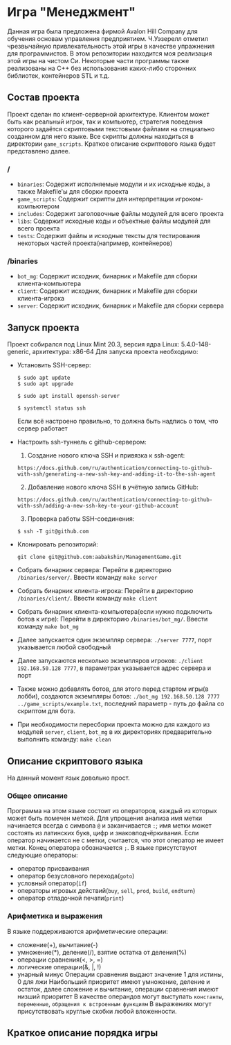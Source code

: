 # Игра "Менеджмент"
Данная игра была предложена фирмой Avalon Hill Company для обучения основам управления предприятием. Ч.Уэзерелл отметил чрезвычайную привлекательность этой игры в качестве упражнения для
программистов. В этом репозитории находится моя реализация этой игры на чистом Си. Некоторые части программы также реализованы на C++ без использования каких-либо сторонних библиотек, контейнеров STL и т.д.
## Состав проекта
Проект сделан по клиент-серверной архитектуре. Клиентом может быть как реальный игрок, так и компьютер, стратегия поведения которого задаётся скриптовыми текстовыми файлами на специально созданном для него языке.
Все скрипты должны находиться в директории `game_scripts`. Краткое описание скриптового языка будет представлено далее.
### /
- `binaries`: Содержит исполняемые модули и их исходные коды, а также Makefile'ы для сборки проекта
- `game_scripts`: Содержит скрипты для интерпретации игроком-компьютером
- `includes`: Содержит заголовочные файлы модулей для всего проекта
- `libs`: Содержит исходные коды и объектные файлы модулей для всего проекта 
- `tests`: Содержит файлы и исходные тексты для тестирования некоторых частей проекта(например, контейнеров)
### /binaries
- `bot_mg`: Содержит исходник, бинарник и Makefile для сборки клиента-компьютера
- `client`: Содержит исходник, бинарник и Makefile для сборки клиента-игрока
- `server`: Содержит исходник, бинарник и Makefile для сборки сервера
## Запуск проекта
Проект собирался под Linux Mint 20.3, версия ядра Linux: 5.4.0-148-generic, архитектура: x86-64
Для запуска проекта необходимо:
- Установить SSH-сервер:
	```
	$ sudo apt update
	$ sudo apt upgrade
	```

	```
	$ sudo apt install openssh-server
	```

	```
	$ systemctl status ssh
	```
	Если всё настроено правильно, то должна быть надпись о том, что сервер работает

- Настроить ssh-туннель с github-сервером:
	1. Создание нового ключа SSH и привязка к ssh-agent:
	```
	https://docs.github.com/ru/authentication/connecting-to-github-with-ssh/generating-a-new-ssh-key-and-adding-it-to-the-ssh-agent
	```
	2. Добавление нового ключа SSH в учётную запись GitHub:
	```
	https://docs.github.com/ru/authentication/connecting-to-github-with-ssh/adding-a-new-ssh-key-to-your-github-account
	```
	3. Проверка работы SSH-соединения:
	```
	$ ssh -T git@github.com
	```

- Клонировать репозиторий:
	```
	git clone git@github.com:aabakshin/ManagementGame.git
	```

- Собрать бинарник сервера: Перейти в директорию `/binaries/server/`. Ввести команду `make server`
- Собрать бинарник клиента-игрока: Перейти в директорию `/binaries/client/`. Ввести команду `make client`
- Собрать бинарник клиента-компьютера(если нужно подключить ботов к игре): Перейти в директорию `/binaries/bot_mg/`. Ввести команду `make bot_mg`
- Далее запускается один экземпляр сервера: `./server 7777`, порт указывается любой свободный
- Далее запускаются несколько экземпляров игроков: `./client 192.168.50.128 7777`, в параметрах указывается адрес сервера и порт
- Также можно добавлять ботов, для этого перед стартом игры(в лобби), создаются экземпляры ботов: `./bot_mg 192.168.50.128 7777 ../game_scripts/example.txt`, последний параметр - путь до файла со скриптом для бота.
- При необходимости пересборки проекта можно для каждого из модулей `server`, `client`, `bot_mg` в их директориях предварительно выполнить команду: `make clean`
## Описание скриптового языка
На данный момент язык довольно прост. 
### Общее описание
Программа на этом языке состоит из операторов, каждый из которых может быть помечен меткой. Для упрощения анализа имя метки начинается всегда с символа `@` и заканчивается `:`; имя метки может состоять из латинских букв, цифр и знаковподчёркивания. Если оператор начинается не с метки, считается, что этот оператор не имеет метки. Конец оператора обозначается `;`.
В языке присутствуют следующие операторы:
- оператор присваивания
- оператор безусловного перехода(`goto`)
- условный оператор(`if`)
- операторы игровых действий(`buy`, `sell`, `prod`, `build`, `endturn`)
- оператор отладочной печати(`print`)
### Арифметика и выражения
В языке поддерживаются арифметические операции:
- сложение(+), вычитание(-)
- умножение(\*), деление(/), взятие остатка от деления(%)
- операции сравнения(<, >, =)
- логические операции(&, |, !)
- унарный минус
Операции сравнения выдают значение 1 для истины, 0 для лжи
Наибольший приоритет имеют умножение, деление и остаток, далее сложение и вычитание, операции сравнения имеют низший приоритет
В качестве операндов могут выступать `константы`, `переменные`, `обращения к встроенным функциям`
В выражениях могут присутствовать круглые скобки любой вложенности.
## Краткое описание порядка игры

